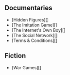 ## Documentaries
* [Hidden Figures][]
* [The Imitation Game][]
* [The Internet's Own Boy][]
* [The Social Network][]
* [Terms & Conditions][]

## Fiction
* [War Games][]
